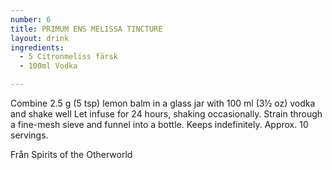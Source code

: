 ```yaml
---
number: 6
title: PRIMUM ENS MELISSA TINCTURE
layout: drink
ingredients: 
  - 5 Citronmeliss färsk
  - 100ml Vodka

---
```



Combine 2.5 g (5 tsp) lemon balm in a glass jar with 100 ml (3½ oz) vodka and shake well
Let infuse for 24 hours, shaking occasionally. Strain through a fine-mesh sieve and funnel
into a bottle. Keeps indefinitely. Approx. 10 servings.

Från Spirits of the Otherworld